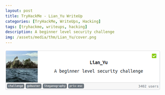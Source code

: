 ```yaml
---
layout: post
title: TryHackMe - Lian_Yu WriteUp
categories: [TryHackMe, WriteUps, Hacking]
tags: [tryhackme, writeups, hacking]
description: A beginner level security challenge
img: /assets/media/thm/Lian_Yu/cover.png
---
```

 ![Cover](/assets/media/thm/Lian_Yu/cover.png)
